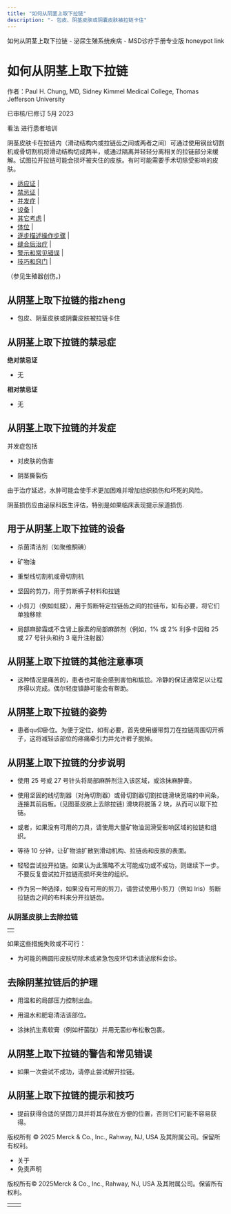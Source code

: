 ```yaml
---
title: "如何从阴茎上取下拉链"
description: "- 包皮、阴茎皮肤或阴囊皮肤被拉链卡住"
---
```


﻿如何从阴茎上取下拉链 \- 泌尿生殖系统疾病 \- MSD诊疗手册专业版 honeypot link

# 如何从阴茎上取下拉链

作者：Paul H. Chung, MD, Sidney Kimmel Medical College, Thomas Jefferson University

已审核/已修订 5月 2023

看法 进行患者培训

阴茎皮肤卡在拉链内（滑动结构内或拉链齿之间或两者之间）可通过使用钢丝切割机或骨切割机将滑动结构切成两半，或通过隔离并轻轻分离相关的拉链部分来缓解。试图拉开拉链可能会损坏被夹住的皮肤。有时可能需要手术切除受影响的皮肤。

- [适应证](#适应证_v49751046_zh) \|
- [禁忌证](#禁忌证_v49751051_zh) \|
- [并发症](#并发症_v49751061_zh) \|
- [设备](#设备_v49751072_zh) \|
- [其它考虑](#其它考虑_v49751087_zh) \|
- [体位](#体位_v49751092_zh) \|
- [逐步描述操作步骤](#逐步描述操作步骤_v49751097_zh) \|
- [缝合后治疗](#缝合后治疗_v49751127_zh) \|
- [警示和常见错误](#警示和常见错误_v49751136_zh) \|
- [技巧和窍门](#技巧和窍门_v49751141_zh) \|

（参见生殖器创伤。)

## 从阴茎上取下拉链的指zheng

- 包皮、阴茎皮肤或阴囊皮肤被拉链卡住


## 从阴茎上取下拉链的禁忌症

**绝对禁忌证**

- 无


**相对禁忌证**

- 无


## 从阴茎上取下拉链的并发症

并发症包括

- 对皮肤的伤害

- 阴茎撕裂伤


由于治疗延迟，水肿可能会使手术更加困难并增加组织损伤和坏死的风险。

阴茎损伤应由泌尿科医生评估，特别是如果临床表现提示尿道损伤.

## 用于从阴茎上取下拉链的设备

- 杀菌清洁剂（如聚维酮碘）

- 矿物油

- 重型线切割机或骨切割机

- 坚固的剪刀，用于剪断裤子材料和拉链

- 小剪刀（例如虹膜），用于剪断特定拉链齿之间的拉链布，如有必要，将它们单独移除

- 局部麻醉霜或不含肾上腺素的局部麻醉剂（例如，1% 或 2% 利多卡因和 25 或 27 号针头和约 3 毫升注射器）


## 从阴茎上取下拉链的其他注意事项

- 这种情况是痛苦的，患者也可能会感到害怕和尴尬。冷静的保证通常足以让程序得以完成。偶尔轻度镇静可能会有帮助。


## 从阴茎上取下拉链的姿势

- 患者qu仰卧位。为便于定位，如有必要，首先使用绷带剪刀在拉链周围切开裤子，这将减轻该部位的疼痛牵引力并允许裤子脱掉。


## 从阴茎上取下拉链的分步说明

- 使用 25 号或 27 号针头将局部麻醉剂注入该区域，或涂抹麻醉膏。

- 使用坚固的线切割器（对角切割器）或骨切割器切割拉链滑块宽端的中间条，连接其前后板。(见图茎皮肤上去除拉链) 滑块将脱落 2 块，从而可以取下拉链。

- 或者，如果没有可用的刀具，请使用大量矿物油润滑受影响区域的拉链和组织。

- 等待 10 分钟，让矿物油扩散到滑动机构、拉链齿和皮肤的表面。

- 轻轻尝试拉开拉链。如果认为此策略不太可能成功或不成功，则继续下一步。不要反复尝试拉开拉链而损坏夹住的组织。

- 作为另一种选择，如果没有可用的剪刀，请尝试使用小剪刀（例如 Iris）剪断拉链齿之间的布料来分开拉链齿。


### 从阴茎皮肤上去除拉链

|     |
| --- |
|  |

如果这些措施失败或不可行：

- 为可能的椭圆形皮肤切除术或紧急包皮环切术请泌尿科会诊。


## 去除阴茎拉链后的护理

- 用温和的局部压力控制出血。

- 用温水和肥皂清洁该部位。

- 涂抹抗生素软膏（例如杆菌肽）并用无菌纱布松散包裹。


## 从阴茎上取下拉链的警告和常见错误

- 如果一次尝试不成功，请停止尝试解开拉链。


## 从阴茎上取下拉链的提示和技巧

- 提前获得合适的坚固刀具并将其存放在方便的位置，否则它们可能不容易获得。




版权所有 © 2025
Merck & Co., Inc., Rahway, NJ, USA 及其附属公司。保留所有权利。

- 关于
- 免责声明

版权所有© 2025Merck & Co., Inc., Rahway, NJ, USA 及其附属公司。保留所有权利。

|     |     |
| --- | --- |
|  |  |